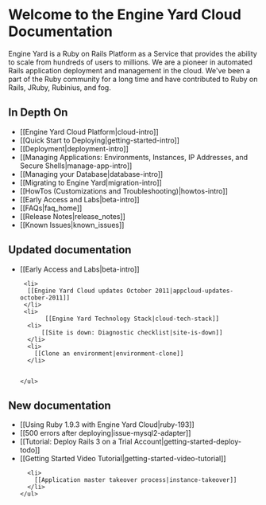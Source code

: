 # Welcome to the Engine Yard Cloud Documentation

Engine Yard is a Ruby on Rails Platform as a Service that provides the ability to scale from hundreds of users to millions. We are a pioneer in automated Rails application deployment and management in the cloud. We've been a part of the Ruby community for a long time and have contributed to Ruby on Rails, JRuby, Rubinius, and fog.

## In Depth On
* [[Engine Yard Cloud Platform|cloud-intro]]
* [[Quick Start to Deploying|getting-started-intro]]
* [[Deployment|deployment-intro]]
* [[Managing Applications: Environments, Instances, IP Addresses, and Secure Shells|manage-app-intro]]
* [[Managing your Database|database-intro]]
* [[Migrating to Engine Yard|migration-intro]]
* [[HowTos (Customizations and Troubleshooting)|howtos-intro]]
* [[Early Access and Labs|beta-intro]]
* [[FAQs|faq_home]]
* [[Release Notes|release_notes]]
* [[Known Issues|known_issues]]

<div class="split">
  <div class="col col-first">
    <h2>Updated documentation</h2>
    <ul>
     <li>
	 [[Early Access and Labs|beta-intro]]
     </li>
	   
     <li>
	  [[Engine Yard Cloud updates October 2011|appcloud-updates-october-2011]]
     </li>
     <li>
           [[Engine Yard Technology Stack|cloud-tech-stack]]
      <li>
	      [[Site is down: Diagnostic checklist|site-is-down]]
	  </li>
	  <li>
        [[Clone an environment|environment-clone]]
      </li>
      
      
    </ul>

    
  </div>
  
  <div class="col col-last">
    <h2>New documentation</h2>
    <ul>
      <li>
         [[Using Ruby 1.9.3 with Engine Yard Cloud|ruby-193]]
      </li>
      <li>
	 [[500 errors after deploying|issue-mysql2-adapter]]
      </li>
      <li>
        [[Tutorial: Deploy Rails 3 on a Trial Account|getting-started-deploy-todo]]
      </li>
      <li>
        [[Getting Started Video Tutorial|getting-started-video-tutorial]]
      </li>
      
      <li>
        [[Application master takeover process|instance-takeover]]
      </li>
    </ul>
  </div>
</div>
